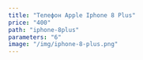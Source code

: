 ```yaml
---
title: "Телефон Apple Iphone 8 Plus"
price: "400"
path: "iphone-8plus"
parameters: "6"
image: "/img/iphone-8-plus.png"
---
```

